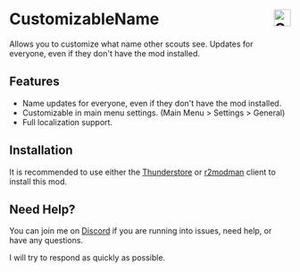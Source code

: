 # CustomizableName [<img src="https://ko-fi.com/img/githubbutton_sm.svg" alt="Support me on Ko-Fi" align="right" height="30" />][ko-fi]

Allows you to customize what name other scouts see. Updates for everyone, even if they don't have the mod installed.

## Features
- Name updates for everyone, even if they don't have the mod installed.
- Customizable in main menu settings. (Main Menu > Settings > General)
- Full localization support.

## Installation

It is recommended to use either the [Thunderstore](https://thunderstore.io/) or [r2modman](https://github.com/ebkr/r2modmanPlus/releases/latest) client to install this mod.

## Need Help?

You can join me on [Discord][discord] if you are running into issues, need help, or have any questions.

I will try to respond as quickly as possible.

[ko-fi]: https://ko-fi.com/adeithe
[discord]: https://discord.gg/aRXwDFaMaD

